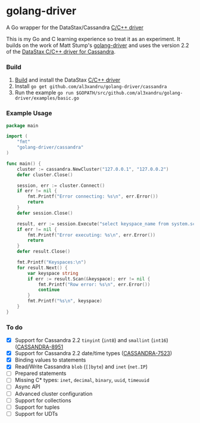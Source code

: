 golang-driver
=============

A Go wrapper for the DataStax/Cassandra [C/C++ driver](https://github.com/datastax/cpp-driver)

This is my Go and C learning experience so treat it as an experiment. It builds
on the work of Matt Stump's
[golang-driver](https://github.com/mstump/golang-driver) and uses the version
2.2 of the [DataStax C/C++ driver for Cassandra](https://github.com/datastax/cpp-driver).

### Build

1. [Build](http://datastax.github.io/cpp-driver/topics/building/) and install the DataStax [C/C++ driver](https://github.com/datastax/cpp-driver)
2. Install `go get github.com/al3xandru/golang-driver/cassandra`
3. Run the example `go run $GOPATH/src/github.com/al3xandru/golang-driver/examples/basic.go`

### Example Usage

```go
package main

import (
	"fmt"
	"golang-driver/cassandra"
)

func main() {
	cluster := cassandra.NewCluster("127.0.0.1", "127.0.0.2")
	defer cluster.Close()

	session, err := cluster.Connect()
	if err != nil {
		fmt.Printf("Error connecting: %s\n", err.Error())
		return
	}
	defer session.Close()

	result, err := session.Execute("select keyspace_name from system.schema_keyspaces")
	if err != nil {
		fmt.Printf("Error executing: %s\n", err.Error())
		return
	}
	defer result.Close()

	fmt.Printf("Keyspaces:\n")
	for result.Next() {
		var keyspace string
		if err := result.Scan(&keyspace); err != nil {
			fmt.Printf("Row error: %s\n", err.Error())
			continue
		}
		fmt.Printf("%s\n", keyspace)
	}
}
```

### To do

* [X] Support for Cassandra 2.2 `tinyint` (`int8`) and `smallint` (`int16`) ([CASSANDRA-8951](https://issues.apache.org/jira/browse/CASSANDRA-8951)
* [X] Support for Cassandra 2.2 date/time types ([CASSANDRA-7523](https://issues.apache.org/jira/browse/CASSANDRA-7523))
* [X] Binding values to statements
* [X] Read/Write Cassandra `blob` (`[]byte`) and `inet` (`net.IP`)
* [ ] Prepared statements
* [ ] Missing C* types: `inet`, `decimal`, `binary`, `uuid`, `timeuuid`
* [ ] Async API
* [ ] Advanced cluster configuration
* [ ] Support for collections
* [ ] Support for tuples
* [ ] Support for UDTs

